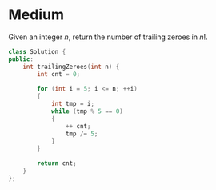 # Medium

Given an integer $n$, return the number of trailing zeroes in $n!$.

```cpp
class Solution {
public:
    int trailingZeroes(int n) {     
        int cnt = 0;
        
        for (int i = 5; i <= n; ++i)
        {
            int tmp = i;
            while (tmp % 5 == 0)
            {
                ++ cnt;
                tmp /= 5;
            }
        }
        
        return cnt;
    }
};
```
